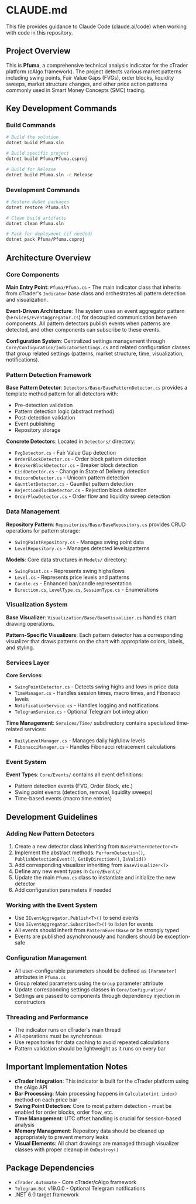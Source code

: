 # CLAUDE.md

This file provides guidance to Claude Code (claude.ai/code) when working with code in this repository.

## Project Overview

This is **Pfuma**, a comprehensive technical analysis indicator for the cTrader platform (cAlgo framework). The project detects various market patterns including swing points, Fair Value Gaps (FVGs), order blocks, liquidity sweeps, market structure changes, and other price action patterns commonly used in Smart Money Concepts (SMC) trading.

## Key Development Commands

### Build Commands
```bash
# Build the solution
dotnet build Pfuma.sln

# Build specific project
dotnet build Pfuma/Pfuma.csproj

# Build for Release
dotnet build Pfuma.sln -c Release
```

### Development Commands
```bash
# Restore NuGet packages
dotnet restore Pfuma.sln

# Clean build artifacts
dotnet clean Pfuma.sln

# Pack for deployment (if needed)
dotnet pack Pfuma/Pfuma.csproj
```

## Architecture Overview

### Core Components

**Main Entry Point**: `Pfuma/Pfuma.cs` - The main indicator class that inherits from cTrader's `Indicator` base class and orchestrates all pattern detection and visualization.

**Event-Driven Architecture**: The system uses an event aggregator pattern (`Services/EventAggregator.cs`) for decoupled communication between components. All pattern detectors publish events when patterns are detected, and other components can subscribe to these events.

**Configuration System**: Centralized settings management through `Core/Configuration/IndicatorSettings.cs` and related configuration classes that group related settings (patterns, market structure, time, visualization, notifications).

### Pattern Detection Framework

**Base Pattern Detector**: `Detectors/Base/BasePatternDetector.cs` provides a template method pattern for all detectors with:
- Pre-detection validation
- Pattern detection logic (abstract method)
- Post-detection validation  
- Event publishing
- Repository storage

**Concrete Detectors**: Located in `Detectors/` directory:
- `FvgDetector.cs` - Fair Value Gap detection
- `OrderBlockDetector.cs` - Order block pattern detection
- `BreakerBlockDetector.cs` - Breaker block detection
- `CisdDetector.cs` - Change in State of Delivery detection
- `UnicornDetector.cs` - Unicorn pattern detection
- `GauntletDetector.cs` - Gauntlet pattern detection
- `RejectionBlockDetector.cs` - Rejection block detection
- `OrderFlowDetector.cs` - Order flow and liquidity sweep detection

### Data Management

**Repository Pattern**: `Repositories/Base/BaseRepository.cs` provides CRUD operations for pattern storage:
- `SwingPointRepository.cs` - Manages swing point data
- `LevelRepository.cs` - Manages detected levels/patterns

**Models**: Core data structures in `Models/` directory:
- `SwingPoint.cs` - Represents swing highs/lows
- `Level.cs` - Represents price levels and patterns
- `Candle.cs` - Enhanced bar/candle representation
- `Direction.cs`, `LevelType.cs`, `SessionType.cs` - Enumerations

### Visualization System

**Base Visualizer**: `Visualization/Base/BaseVisualizer.cs` handles chart drawing operations.

**Pattern-Specific Visualizers**: Each pattern detector has a corresponding visualizer that draws patterns on the chart with appropriate colors, labels, and styling.

### Services Layer

**Core Services**:
- `SwingPointDetector.cs` - Detects swing highs and lows in price data
- `TimeManager.cs` - Handles session times, macro times, and Fibonacci levels
- `NotificationService.cs` - Handles logging and notifications
- `TelegramService.cs` - Optional Telegram bot integration

**Time Management**: `Services/Time/` subdirectory contains specialized time-related services:
- `DailyLevelManager.cs` - Manages daily high/low levels
- `FibonacciManager.cs` - Handles Fibonacci retracement calculations

### Event System

**Event Types**: `Core/Events/` contains all event definitions:
- Pattern detection events (FVG, Order Block, etc.)
- Swing point events (detection, removal, liquidity sweeps)
- Time-based events (macro time entries)

## Development Guidelines

### Adding New Pattern Detectors

1. Create a new detector class inheriting from `BasePatternDetector<T>`
2. Implement the abstract methods: `PerformDetection()`, `PublishDetectionEvent()`, `GetByDirection()`, `IsValid()`
3. Add corresponding visualizer inheriting from `BaseVisualizer<T>`
4. Define any new event types in `Core/Events/`
5. Update the main `Pfuma.cs` class to instantiate and initialize the new detector
6. Add configuration parameters if needed

### Working with the Event System

- Use `IEventAggregator.Publish<T>()` to send events
- Use `IEventAggregator.Subscribe<T>()` to listen for events
- All events should inherit from `PatternEventBase` or be strongly typed
- Events are published asynchronously and handlers should be exception-safe

### Configuration Management

- All user-configurable parameters should be defined as `[Parameter]` attributes in `Pfuma.cs`
- Group related parameters using the `Group` parameter attribute
- Update corresponding settings classes in `Core/Configuration/`
- Settings are passed to components through dependency injection in constructors

### Threading and Performance

- The indicator runs on cTrader's main thread
- All operations must be synchronous
- Use repositories for data caching to avoid repeated calculations
- Pattern validation should be lightweight as it runs on every bar

## Important Implementation Notes

- **cTrader Integration**: This indicator is built for the cTrader platform using the cAlgo API
- **Bar Processing**: Main processing happens in `Calculate(int index)` method on each price bar
- **Swing Point Detection**: Core to most pattern detection - must be enabled for order blocks, order flow, etc.
- **Time Management**: UTC offset handling is crucial for session-based analysis
- **Memory Management**: Repository data should be cleaned up appropriately to prevent memory leaks
- **Visual Elements**: All chart drawings are managed through visualizer classes with proper cleanup in `OnDestroy()`

## Package Dependencies

- `cTrader.Automate` - Core cTrader/cAlgo framework
- `Telegram.Bot` v19.0.0 - Optional Telegram notifications
- .NET 6.0 target framework